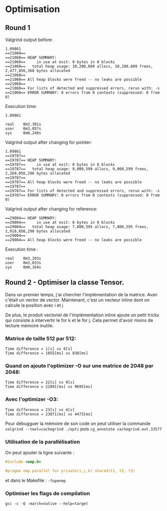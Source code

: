 # Optimisation

## Round 1

Valgrind output before:
```
1.09861
==21060== 
==21060== HEAP SUMMARY:
==21060==     in use at exit: 0 bytes in 0 blocks
==21060==   total heap usage: 10,200,609 allocs, 10,200,609 frees, 2,477,856,368 bytes allocated
==21060== 
==21060== All heap blocks were freed -- no leaks are possible
==21060== 
==21060== For lists of detected and suppressed errors, rerun with: -s
==21060== ERROR SUMMARY: 0 errors from 0 contexts (suppressed: 0 from 0)
```
Execution time:
```
1.09861

real	0m3,301s
user	0m3,057s
sys	    0m0,240s

```

Valgrind output after changing for pointer:

```
1.09861
==19787== 
==19787== HEAP SUMMARY:
==19787==     in use at exit: 0 bytes in 0 blocks
==19787==   total heap usage: 9,000,599 allocs, 9,000,599 frees, 2,269,056,296 bytes allocated
==19787== 
==19787== All heap blocks were freed -- no leaks are possible
==19787== 
==19787== For lists of detected and suppressed errors, rerun with: -s
==19787== ERROR SUMMARY: 0 errors from 0 contexts (suppressed: 0 from 0)
```

Valgrind output after changing for reference:

```
==29004== HEAP SUMMARY:
==29004==     in use at exit: 0 bytes in 0 blocks
==29004==   total heap usage: 7,800,595 allocs, 7,800,595 frees, 1,918,656,296 bytes allocated
==29004== 
==29004== All heap blocks were freed -- no leaks are possible
```

Execution time :
```
real    0m3,203s
user    0m3,033s
sys     0m0,164s
```
## Round 2 - Optimiser la classe Tensor.

Dans un premier temps, j'ai chercher l'implémentation de la matrice. Avan c'était un vector de vector. Maintenant, c'est un vecteur inline dont on calcule la position avec i et j

De plus, le produit vectoriel de l'implémentation inline ajoute un petit tricks qui consiste à intervertir le for k et le for j. Cela permet d'avoir moins de lecture mémoire inutile.



### Matrice de taille 512 par 512: 

```
Time difference = 1[s] vs 0[s]
Time difference = 1055[ms] vs 838[ms]
```

### Quand on ajoute l'optimizer -O sur une matrice de 2048 par 2048:

```
Time difference = 22[s] vs 9[s]
Time difference = 22891[ms] vs 9695[ms]
```

### Avec l'optimizer -O3:
```
Time difference = 23[s] vs 4[s]
Time difference = 23071[ms] vs 4473[ms]
```

Pour débugguer la mémoire de son code on peut utiliser la commande `valgrind --tool=cachegrind ./opti` puis `cg_annotate cachegrind.out.33577`

### Utilisation de la parallélisation

On peut ajouter la ligne suivante : 
```cpp
#include <omp.h>

#pragma omp parallel for private(i,j,k) shared(t1, t2, t3)
```

et dans le Makefile : `-fopenmp`

### Optimiser les flags de compilation

`gcc -c -Q -march=native --help=target`


